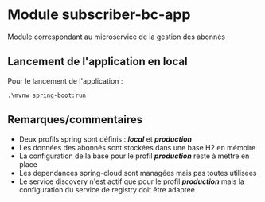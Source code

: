 # Module subscriber-bc-app
Module correspondant au microservice de la gestion des abonnés

## Lancement de l'application en local
Pour le lancement de l'application :
````shell
.\mvnw spring-boot:run
````

## Remarques/commentaires

- Deux profils spring sont définis : ***local*** et ***production***
- Les données des abonnés sont stockées dans une base H2 en mémoire
- La configuration de la base pour le profil ***production*** reste à mettre en place
- Les dependances spring-cloud sont managées mais pas toutes utilisées
- Le service discovery n'est actif que pour le profil ***production*** mais la configuration du service de registry doit être adaptée